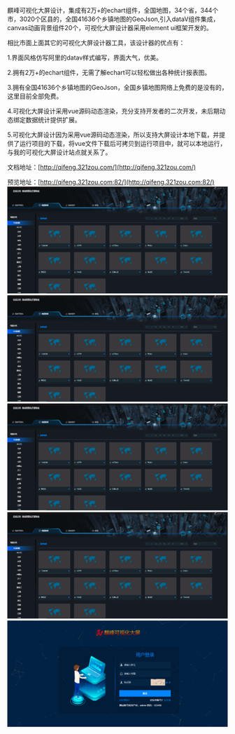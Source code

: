 麒峰可视化大屏设计，集成有2万+的echart组件，全国地图，34个省，344个市，3020个区县的，全国41636个乡镇地图的GeoJson,引入dataV组件集成，canvas动画背景组件20个，可视化大屏设计器采用element ui框架开发的。

相比市面上面其它的可视化大屏设计器工具，该设计器的优点有：

1.界面风格仿写阿里的datav样式编写，界面大气，优美。

2.拥有2万+的echart组件，无需了解echart可以轻松做出各种统计报表图。

3.拥有全国41636个乡镇地图的GeoJson，全国乡镇地图网络上免费的是没有的，这里目前全部免费。

4.可视化大屏设计采用vue源码动态渲染，充分支持开发者的二次开发，未后期动态绑定数据统计提供扩展。

5.可视化大屏设计因为采用vue源码动态渲染，所以支持大屏设计本地下载，并提供了运行项目的下载，将vue文件下载后可拷贝到运行项目中，就可以本地运行，与我的可视化大屏设计站点就关系了。

文档地址：[http://qifeng.321zou.com/](http://qifeng.321zou.com/)

预览地址：[http://qifeng.321zou.com:82/](http://qifeng.321zou.com:82/)
![输入图片说明](public/image.png)
![输入图片说明](public/image.png)
![输入图片说明](public/image.png)
![输入图片说明](public/image.png)
![输入图片说明](image.png)